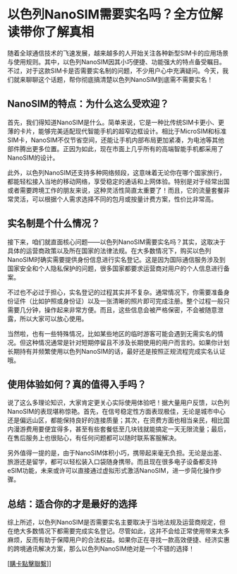# 以色列NanoSIM需要实名吗？全方位解读带你了解真相

随着全球通信技术的飞速发展，越来越多的人开始关注各种新型SIM卡的应用场景与使用规则。其中，以色列NanoSIM因其小巧便捷、功能强大的特点备受瞩目。不过，对于这款SIM卡是否需要实名制的问题，不少用户心中充满疑问。今天，我们就来聊聊这个话题，帮你彻底搞清楚以色列NanoSIM到底需不需要实名！

## NanoSIM的特点：为什么这么受欢迎？

首先，我们得知道NanoSIM是什么。简单来说，它是一种比传统SIM卡更小、更薄的卡片，能够完美适配现代智能手机的超窄边框设计。相比于MicroSIM和标准SIM卡，NanoSIM不仅节省空间，还能让手机内部布局更加紧凑，为电池等其他部件腾出更多位置。正因为如此，现在市面上几乎所有的高端智能手机都采用了NanoSIM的设计。

此外，以色列NanoSIM还支持多种网络频段，这意味着无论你在哪个国家旅行，都能轻松接入当地的移动网络，享受稳定的通话和上网体验。特别是对于经常出国或者需要跨境工作的朋友来说，这种灵活性简直太重要了！而且，它的流量套餐非常灵活，可以根据个人需求选择不同的包月或按量计费方案，性价比非常高。

## 实名制是个什么情况？

接下来，咱们就直面核心问题——以色列NanoSIM需要实名吗？其实，这取决于具体的运营商政策以及所在国家的法律法规。在大多数情况下，购买以色列NanoSIM时确实需要提供身份信息进行实名登记。这是因为国际通信服务涉及到国家安全和个人隐私保护的问题，很多国家都要求运营商对用户的个人信息进行备案。

不过也不必过于担心，实名登记的过程其实并不复杂。通常情况下，你需要准备身份证件（比如护照或身份证）以及一张清晰的照片即可完成注册。整个过程一般只需要几分钟，操作起来非常方便。而且，这些信息会被严格保密，不会被随意泄露，所以大家可以放心使用。

当然啦，也有一些特殊情况，比如某些地区的临时游客可能会遇到无需实名的情况。但这种情况通常是针对短期停留且不涉及长期使用的用户而言的。如果你计划长期持有并频繁使用以色列NanoSIM的话，最好还是按照正规流程完成实名认证哦。

## 使用体验如何？真的值得入手吗？

说了这么多理论知识，大家肯定更关心实际使用体验吧！据大量用户反馈，以色列NanoSIM的表现堪称惊艳。首先，在信号稳定性方面表现极佳，无论是城市中心还是偏远山区，都能保持良好的连接质量；其次，在资费方面也相当亲民，相比国内漫游费用要便宜得多，甚至有些套餐低至几块钱就能搞定一天无限流量；最后，在售后服务上也很贴心，有任何问题都可以随时联系客服解决。

另外值得一提的是，由于NanoSIM体积小巧，携带起来毫无负担。无论是出差、旅游还是留学，都可以轻松装入口袋随身携带。而且现在很多电子设备都支持eSIM功能，未来或许可以直接通过虚拟形式激活NanoSIM，进一步简化操作步骤。

## 总结：适合你的才是最好的选择

综上所述，以色列NanoSIM是否需要实名主要取决于当地法规及运营商规定，但在绝大多数情况下都需要完成实名登记。尽管如此，这并不会给正常使用带来太多麻烦，反而有助于保障用户的合法权益。如果你正在寻找一款高效便捷、经济实惠的跨境通讯解决方案，那么以色列NanoSIM绝对是一个不错的选择！

[[購卡點擊聯繫](https://t.me/s/esim1088)]]